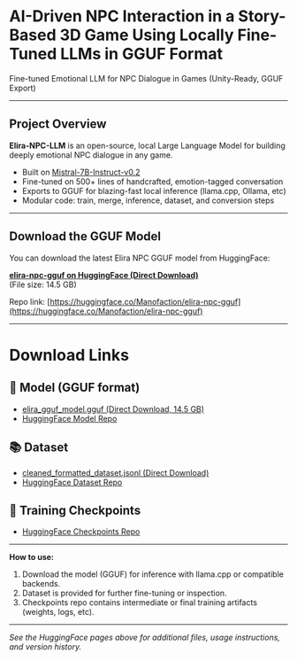 # AI-Driven NPC Interaction in a Story-Based 3D Game Using Locally Fine-Tuned LLMs in GGUF Format


Fine-tuned Emotional LLM for NPC Dialogue in Games (Unity-Ready, GGUF Export)

---

## Project Overview

**Elira-NPC-LLM** is an open-source, local Large Language Model for building deeply emotional NPC dialogue in any game.  
- Built on [Mistral-7B-Instruct-v0.2](https://huggingface.co/mistralai/Mistral-7B-Instruct-v0.2)
- Fine-tuned on 500+ lines of handcrafted, emotion-tagged conversation
- Exports to GGUF for blazing-fast local inference (llama.cpp, Ollama, etc)
- Modular code: train, merge, inference, dataset, and conversion steps

---

## Download the GGUF Model

You can download the latest Elira NPC GGUF model from HuggingFace:

**[elira-npc-gguf on HuggingFace (Direct Download)](https://huggingface.co/Manofaction/elira-npc-gguf/resolve/main/elira_gguf_model.gguf)**  
(File size: 14.5 GB)

Repo link: [https://huggingface.co/Manofaction/elira-npc-gguf](https://huggingface.co/Manofaction/elira-npc-gguf)

---

# Download Links

## 🧠 Model (GGUF format)
- [elira_gguf_model.gguf (Direct Download, 14.5 GB)](https://huggingface.co/Manofaction/elira-npc-gguf/resolve/main/elira_gguf_model.gguf)
- [HuggingFace Model Repo](https://huggingface.co/Manofaction/elira-npc-gguf)

## 📚 Dataset
- [cleaned_formatted_dataset.jsonl (Direct Download)](https://huggingface.co/datasets/Manofaction/elira-npc-dataset/resolve/main/cleaned_formatted_dataset.jsonl)
- [HuggingFace Dataset Repo](https://huggingface.co/datasets/Manofaction/elira-npc-dataset)

## 🏁 Training Checkpoints
- [HuggingFace Checkpoints Repo](https://huggingface.co/Manofaction/elira-npc-checkpoints)

---

**How to use:**  
1. Download the model (GGUF) for inference with llama.cpp or compatible backends.
2. Dataset is provided for further fine-tuning or inspection.
3. Checkpoints repo contains intermediate or final training artifacts (weights, logs, etc).

---

*See the HuggingFace pages above for additional files, usage instructions, and version history.*


